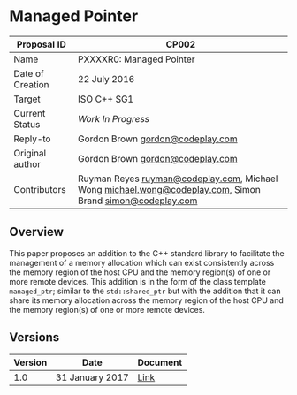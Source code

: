 # Managed Pointer

| Proposal ID | CP002 |
|-------------|--------|
| Name | PXXXXR0: Managed Pointer |
| Date of Creation | 22 July 2016 |
| Target | ISO C++ SG1 |
| Current Status | _Work In Progress_ |
| Reply-to | Gordon Brown <gordon@codeplay.com> |
| Original author | Gordon Brown <gordon@codeplay.com> |
| Contributors | Ruyman Reyes <ruyman@codeplay.com>, Michael Wong <michael.wong@codeplay.com>, Simon Brand <simon@codeplay.com> |

## Overview

This paper proposes an addition to the C\+\+ standard library to facilitate the management of a memory allocation which can exist consistently across the memory region of the host CPU and the memory region(s) of one or more remote devices. This addition is in the form of the class template ``managed_ptr``; similar to the ``std::shared_ptr`` but with the addition that it can share its memory allocation across the memory region of the host CPU and the memory region(s) of one or more remote devices.

## Versions

| Version | Date | Document |
|---------|----- | ---------|
| 1.0 | 31 January 2017 | [Link](cpp-20/index.md) |